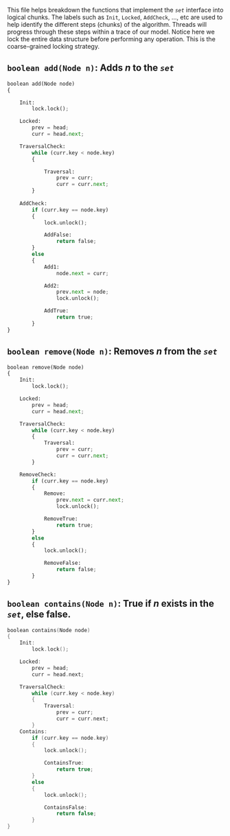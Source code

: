 This file helps breakdown the functions that implement the *`set`* interface into logical chunks. The labels such as `Init`, `Locked`, `AddCheck`, ..., etc are used to help identify the different steps (chunks) of the algorithm. Threads will progress through these steps within a trace of our model. Notice here we lock the entire data structure before performing any operation. This is the coarse-grained locking strategy.

## `boolean add(Node n)`: Adds $n$ to the *`set`*

```python
boolean add(Node node) 
{

    Init:
        lock.lock();

    Locked: 
        prev = head;
        curr = head.next;

    TraversalCheck:
        while (curr.key < node.key)
        {

            Traversal:
                prev = curr;
                curr = curr.next;
        }
    
    AddCheck:
        if (curr.key == node.key) 
        {
            lock.unlock();

            AddFalse:
                return false;
        } 
        else 
        {
            Add1:
                node.next = curr;

            Add2:
                prev.next = node;
                lock.unlock();

            AddTrue:
                return true;
        }
}
```

## `boolean remove(Node n)`: Removes $n$ from the *`set`*

```python
boolean remove(Node node) 
{
    Init:
        lock.lock();

    Locked:
        prev = head;
        curr = head.next;

    TraversalCheck:
        while (curr.key < node.key) 
        {
            Traversal: 
                prev = curr;
                curr = curr.next;
        }

    RemoveCheck:
        if (curr.key == node.key) 
        {
            Remove:
                prev.next = curr.next;
                lock.unlock();

            RemoveTrue:
                return true;
        } 
        else 
        {
            lock.unlock();

            RemoveFalse:
                return false;
        }
}
```

## `boolean contains(Node n)`: True if $n$ exists in the *`set`*, else false.

```c
boolean contains(Node node) 
{
    Init:
        lock.lock();

    Locked:
        prev = head;
        curr = head.next;

    TraversalCheck:     
        while (curr.key < node.key) 
        {
            Traversal:
                prev = curr;
                curr = curr.next;
        }
    Contains:
        if (curr.key == node.key) 
        {
            lock.unlock();

            ContainsTrue:
                return true;
        } 
        else 
        {
            lock.unlock();

            ContainsFalse:
                return false;
        }
}

